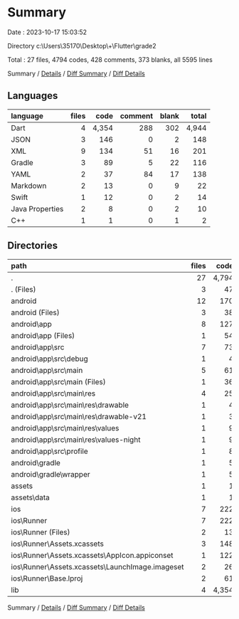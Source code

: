 # Summary

Date : 2023-10-17 15:03:52

Directory c:\\Users\\35170\\Desktop\\+\\Flutter\\grade2

Total : 27 files,  4794 codes, 428 comments, 373 blanks, all 5595 lines

Summary / [Details](details.md) / [Diff Summary](diff.md) / [Diff Details](diff-details.md)

## Languages
| language | files | code | comment | blank | total |
| :--- | ---: | ---: | ---: | ---: | ---: |
| Dart | 4 | 4,354 | 288 | 302 | 4,944 |
| JSON | 3 | 146 | 0 | 2 | 148 |
| XML | 9 | 134 | 51 | 16 | 201 |
| Gradle | 3 | 89 | 5 | 22 | 116 |
| YAML | 2 | 37 | 84 | 17 | 138 |
| Markdown | 2 | 13 | 0 | 9 | 22 |
| Swift | 1 | 12 | 0 | 2 | 14 |
| Java Properties | 2 | 8 | 0 | 2 | 10 |
| C++ | 1 | 1 | 0 | 1 | 2 |

## Directories
| path | files | code | comment | blank | total |
| :--- | ---: | ---: | ---: | ---: | ---: |
| . | 27 | 4,794 | 428 | 373 | 5,595 |
| . (Files) | 3 | 47 | 84 | 24 | 155 |
| android | 12 | 170 | 54 | 38 | 262 |
| android (Files) | 3 | 38 | 0 | 10 | 48 |
| android\\app | 8 | 127 | 54 | 27 | 208 |
| android\\app (Files) | 1 | 54 | 5 | 13 | 72 |
| android\\app\\src | 7 | 73 | 49 | 14 | 136 |
| android\\app\\src\\debug | 1 | 4 | 4 | 1 | 9 |
| android\\app\\src\\main | 5 | 61 | 37 | 11 | 109 |
| android\\app\\src\\main (Files) | 1 | 36 | 11 | 5 | 52 |
| android\\app\\src\\main\\res | 4 | 25 | 26 | 6 | 57 |
| android\\app\\src\\main\\res\\drawable | 1 | 4 | 7 | 2 | 13 |
| android\\app\\src\\main\\res\\drawable-v21 | 1 | 3 | 1 | 2 | 6 |
| android\\app\\src\\main\\res\\values | 1 | 9 | 9 | 1 | 19 |
| android\\app\\src\\main\\res\\values-night | 1 | 9 | 9 | 1 | 19 |
| android\\app\\src\\profile | 1 | 8 | 8 | 2 | 18 |
| android\\gradle | 1 | 5 | 0 | 1 | 6 |
| android\\gradle\\wrapper | 1 | 5 | 0 | 1 | 6 |
| assets | 1 | 1 | 0 | 0 | 1 |
| assets\\data | 1 | 1 | 0 | 0 | 1 |
| ios | 7 | 222 | 2 | 9 | 233 |
| ios\\Runner | 7 | 222 | 2 | 9 | 233 |
| ios\\Runner (Files) | 2 | 13 | 0 | 3 | 16 |
| ios\\Runner\\Assets.xcassets | 3 | 148 | 0 | 4 | 152 |
| ios\\Runner\\Assets.xcassets\\AppIcon.appiconset | 1 | 122 | 0 | 1 | 123 |
| ios\\Runner\\Assets.xcassets\\LaunchImage.imageset | 2 | 26 | 0 | 3 | 29 |
| ios\\Runner\\Base.lproj | 2 | 61 | 2 | 2 | 65 |
| lib | 4 | 4,354 | 288 | 302 | 4,944 |

Summary / [Details](details.md) / [Diff Summary](diff.md) / [Diff Details](diff-details.md)